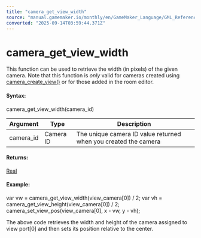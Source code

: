 ```yaml
---
title: "camera_get_view_width"
source: "manual.gamemaker.io/monthly/en/GameMaker_Language/GML_Reference/Cameras_And_Display/Cameras_And_Viewports/camera_get_view_width.htm"
converted: "2025-09-14T03:59:44.371Z"
---
```


# camera\_get\_view\_width

This function can be used to retrieve the width (in pixels) of the given camera. Note that this function is _only_ valid for cameras created using [camera\_create\_view()](camera_create_view.md) or for those added in the room editor.

#### Syntax:

camera\_get\_view\_width(camera\_id)

| Argument | Type | Description |
| --- | --- | --- |
| camera_id | Camera ID | The unique camera ID value returned when you created the camera |

#### Returns:

[Real](../../../../../../../GameMaker_Language/GML_Overview/Data_Types.md)

#### Example:

var vw = camera\_get\_view\_width(view\_camera\[0\]) / 2;
var vh = camera\_get\_view\_height(view\_camera\[0\]) / 2;
camera\_set\_view\_pos(view\_camera\[0\], x - vw, y - vh);

The above code retrieves the width and height of the camera assigned to view port\[0\] and then sets its position relative to the center.